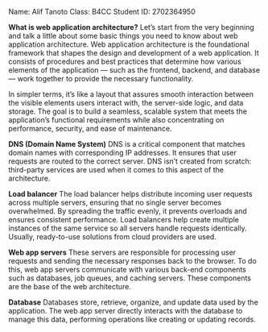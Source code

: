 Name: Alif Tanoto
Class: B4CC
Student ID: 2702364950

**What is web application architecture?** 
Let’s start from the very beginning and talk a little about some basic things you need to know about web application architecture. Web application architecture is the foundational framework that shapes the design and development of a web application. It consists of procedures and best practices that determine how various elements of the application — such as the frontend, backend, and database — work together to provide the necessary functionality.

In simpler terms, it’s like a layout that assures smooth interaction between the visible elements users interact with, the server-side logic, and data storage. The goal is to build a seamless, scalable system that meets the application’s functional requirements while also concentrating on performance, security, and ease of maintenance.

**DNS (Domain Name System)**
DNS is a critical component that matches domain names with corresponding IP addresses. It ensures that user requests are routed to the correct server. DNS isn’t created from scratch: third-party services are used when it comes to this aspect of the architecture.

**Load balancer**
The load balancer helps distribute incoming user requests across multiple servers, ensuring that no single server becomes overwhelmed. By spreading the traffic evenly, it prevents overloads and ensures consistent performance. Load balancers help create multiple instances of the same service so all servers handle requests identically. Usually, ready-to-use solutions from cloud providers are used. 

**Web app servers**
These servers are responsible for processing user requests and sending the necessary responses back to the browser. To do this, web app servers communicate with various back-end components such as databases, job queues, and caching servers. These components are the base of the web architecture. 

**Database**
Databases store, retrieve, organize, and update data used by the application. The web app server directly interacts with the database to manage this data, performing operations like creating or updating records.